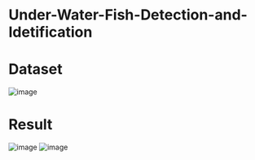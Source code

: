 # Under-Water-Fish-Detection-and-Idetification
# Dataset
![image](https://user-images.githubusercontent.com/96630179/191557729-1331520a-2262-48aa-b6b3-e971d3110ee7.png)
# Result
![image](https://user-images.githubusercontent.com/96630179/190478358-580fd95f-eb18-4d44-b56e-55fc306699fd.png)
![image](https://user-images.githubusercontent.com/96630179/190894816-0763a72f-1542-43dd-95f2-f15596781c88.png)
